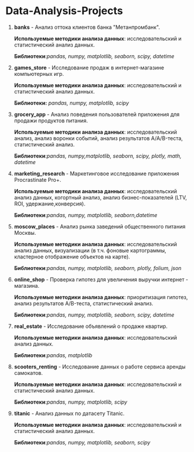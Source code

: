 # Data-Analysis-Projects

1. **banks** - Анализ оттока клиентов банка "Метанпромбанк".

   **Используемые методики анализа данных**: исследовательский и статистический анализ данных.

   **Библиотеки**:*pandas, numpy, matplotlib, seaborn, scipy, datetime*
   
2. **games_store** - Исследование продаж в интернет-магазине компьютерных игр.

   **Используемые методики анализа данных**: исследовательский и статистический анализ данных.

   **Библиотеки:** *pandas, numpy, matplotlib, scipy*
   
3. **grocery_app** - Анализ поведения пользователей приложения для продажи продуктов питания.

   **Используемые методики анализа данных**: исследовательский анализ, анализ воронки событий, анализ результатов A/A/B-теста, статистический анализ.

   **Библиотеки**:*pandas, numpy,matplotlib, seaborn, scipy, plotly, math, datetime*
 
4. **marketing_research** - Маркетинговое исследование приложения Procrastinate Pro+.
   
   **Используемые методики анализа данных**: исследовательский анализ данных, когортный анализ, анализ бизнес-показателей (LTV, ROI, удержание,конверсия).
   
   **Библиотеки**:*pandas, numpy, matplotlib, seaborn,datetime*
   
5. **moscow_places** - Анализ рынка заведений общественного питания Москвы.

   **Используемые методики анализа данных**: исследовательский анализ данных, визуализации (в т.ч. фоновые картограммы, кластерное отображение объектов на карте).
   
   **Библиотеки**:*pandas, numpy, matplotlib, seaborn, plotly, folium, json*

6. **online_shop** - Проверка гипотез для увеличения выручки интернет - магазина.
   
    **Используемые методики анализа данных**: приоритизация гипотез, анализ результатов A/B-теста, статистический анализ.
   
    **Библиотеки**:*pandas, numpy, matplotlib, seaborn, scipy, datetime*

7. **real_estate** - Исследование объявлений о продаже квартир.
   
    **Используемые методики анализа данных**: исследовательский анализ данных.

    **Библиотеки**:*pandas, matplotlib*
   
8. **scooters_renting** - Исследование данных о работе сервиса аренды самокатов.
   
    **Используемые методики анализа данных**: исследовательский и статистический анализ данных.
   
    **Библиотеки**:*pandas, numpy, matplotlib, scipy*

9. **titanic** - Анализ данных по датасету Titanic.
    
    **Используемые методики анализа данных**: исследовательский и статистический анализ данных.
    
    **Библиотеки**:*pandas, numpy, matplotlib, seaborn, scipy* 
